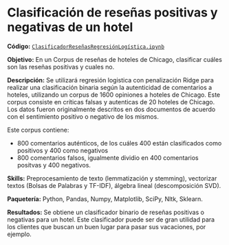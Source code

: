 # Clasificación de reseñas positivas y negativas de un hotel

**Código:** [`ClasificadorReseñasRegresiónLogística.ipynb`](https://github.com/ElAleph25/Projectos-del-Portafolio-/blob/main/ClasificadorRese%C3%B1asHoteles/ClasificadorResen%CC%83asRegresio%CC%81nLogi%CC%81stica.ipynb)

**Objetivo:** En un Corpus de reseñas de hoteles de Chicago, clasificar cuáles son las reseñas positivas y cuales no. 

**Descripción:** Se utilizará regresión logistica con penalización Ridge para realizar una clasificación binaria según la autenticidad de comentarios a hoteles, utilizando un corpus de 1600 opiniones a hoteles de Chicago. 
Este corpus consiste en críticas falsas y autenticas de 20 hoteles de Chicago. Los datos fueron originalmente descritos en dos documentos de acuerdo con el sentimiento positivo o negativo de los mismos.

Este corpus contiene:

* 800 comentarios auténticos, de los cuáles 400 están clasificados como positivos y 400 como negativos
* 800 comentarios falsos, igualmente dividio en 400 comentarios positvas y 400 negativos.

**Skills:** Preprocesamiento de texto (lemmatización y stemming), vectorizar textos (Bolsas de Palabras y TF-IDF), álgebra lineal (descomposición SVD). 

**Paquetería:** Python, Pandas, Numpy, Matplotlib, SciPy, Nltk, Sklearn.

**Resultados:** Se obtiene un clasificador binario de reseñas positivas o negativas para un hotel. Este clasificador puede ser de gran utilidad para los clientes que buscan un buen lugar para pasar sus vacaciones, por ejemplo. 

